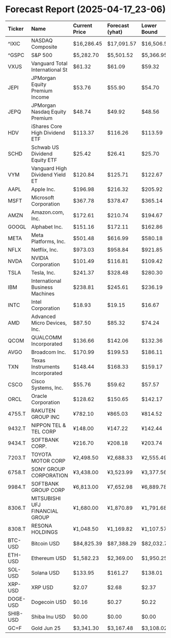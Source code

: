 # Forecast Report (2025-04-17_23-06)

| Ticker   | Name                            | Current Price   | Forecast (yhat)   | Lower Bound   | Upper Bound   | Alert   |
|:---------|:--------------------------------|:----------------|:------------------|:--------------|:--------------|:--------|
| ^IXIC    | NASDAQ Composite                | $16,286.45      | $17,091.57        | $16,506.56    | $17,649.88    | BUY     |
| ^GSPC    | S&P 500                         | $5,282.70       | $5,501.52         | $5,366.95     | $5,646.28     | BUY     |
| VXUS     | Vanguard Total International St | $61.32          | $61.09            | $59.32        | $62.95        | HOLD    |
| JEPI     | JPMorgan Equity Premium Income  | $53.76          | $55.90            | $54.70        | $57.15        | BUY     |
| JEPQ     | JPMorgan Nasdaq Equity Premium  | $48.74          | $49.92            | $48.56        | $51.24        | HOLD    |
| HDV      | iShares Core High Dividend ETF  | $113.37         | $116.26           | $113.59       | $118.84       | BUY     |
| SCHD     | Schwab US Dividend Equity ETF   | $25.42          | $26.41            | $25.70        | $27.12        | BUY     |
| VYM      | Vanguard High Dividend Yield ET | $120.84         | $125.71           | $122.67       | $128.76       | BUY     |
| AAPL     | Apple Inc.                      | $196.98         | $216.32           | $205.92       | $226.61       | BUY     |
| MSFT     | Microsoft Corporation           | $367.78         | $378.47           | $365.14       | $392.18       | HOLD    |
| AMZN     | Amazon.com, Inc.                | $172.61         | $210.74           | $194.67       | $224.69       | BUY     |
| GOOGL    | Alphabet Inc.                   | $151.16         | $172.11           | $162.86       | $182.14       | BUY     |
| META     | Meta Platforms, Inc.            | $501.48         | $616.99           | $580.18       | $649.90       | BUY     |
| NFLX     | Netflix, Inc.                   | $973.03         | $958.84           | $921.85       | $994.16       | HOLD    |
| NVDA     | NVIDIA Corporation              | $101.49         | $116.81           | $109.42       | $124.65       | BUY     |
| TSLA     | Tesla, Inc.                     | $241.37         | $328.48           | $280.30       | $379.29       | BUY     |
| IBM      | International Business Machines | $238.81         | $245.61           | $236.19       | $254.65       | HOLD    |
| INTC     | Intel Corporation               | $18.93          | $19.15            | $16.67        | $21.95        | HOLD    |
| AMD      | Advanced Micro Devices, Inc.    | $87.50          | $85.32            | $74.24        | $96.13        | HOLD    |
| QCOM     | QUALCOMM Incorporated           | $136.66         | $142.06           | $132.36       | $151.33       | HOLD    |
| AVGO     | Broadcom Inc.                   | $170.99         | $199.53           | $186.11       | $213.35       | BUY     |
| TXN      | Texas Instruments Incorporated  | $148.44         | $168.33           | $159.17       | $177.25       | BUY     |
| CSCO     | Cisco Systems, Inc.             | $55.76          | $59.62            | $57.57        | $61.62        | BUY     |
| ORCL     | Oracle Corporation              | $128.62         | $150.65           | $142.17       | $159.55       | BUY     |
| 4755.T   | RAKUTEN GROUP INC               | ¥782.10         | ¥865.03           | ¥814.52       | ¥914.44       | BUY     |
| 9432.T   | NIPPON TEL & TEL CORP           | ¥148.00         | ¥147.22           | ¥142.44       | ¥151.70       | HOLD    |
| 9434.T   | SOFTBANK CORP.                  | ¥216.70         | ¥208.18           | ¥203.74       | ¥212.20       | SELL    |
| 7203.T   | TOYOTA MOTOR CORP               | ¥2,498.50       | ¥2,688.33         | ¥2,555.49     | ¥2,840.00     | BUY     |
| 6758.T   | SONY GROUP CORPORATION          | ¥3,438.00       | ¥3,523.99         | ¥3,377.56     | ¥3,673.48     | HOLD    |
| 9984.T   | SOFTBANK GROUP CORP             | ¥6,813.00       | ¥7,652.98         | ¥6,889.78     | ¥8,372.09     | BUY     |
| 8306.T   | MITSUBISHI UFJ FINANCIAL GROUP  | ¥1,680.00       | ¥1,870.89         | ¥1,791.68     | ¥1,960.11     | BUY     |
| 8308.T   | RESONA HOLDINGS                 | ¥1,048.50       | ¥1,169.82         | ¥1,107.57     | ¥1,231.47     | BUY     |
| BTC-USD  | Bitcoin USD                     | $84,825.39      | $87,388.29        | $82,032.78    | $92,510.79    | HOLD    |
| ETH-USD  | Ethereum USD                    | $1,582.23       | $2,369.00         | $1,950.25     | $2,808.88     | BUY     |
| SOL-USD  | Solana USD                      | $133.95         | $161.27           | $138.01       | $184.89       | BUY     |
| XRP-USD  | XRP USD                         | $2.07           | $2.68             | $2.37         | $2.98         | BUY     |
| DOGE-USD | Dogecoin USD                    | $0.16           | $0.27             | $0.22         | $0.33         | BUY     |
| SHIB-USD | Shiba Inu USD                   | $0.00           | $0.00             | $0.00         | $0.00         | BUY     |
| GC=F     | Gold Jun 25                     | $3,341.30       | $3,167.48         | $3,108.02     | $3,224.48     | SELL    |